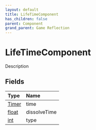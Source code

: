 ```yaml
---
layout: default
title: LifeTimeComponent
has_children: false
parent: Component
grand_parent: Game Reflection
---
```

# LifeTimeComponent
Description 

## Fields

| Type | Name |
|:----------|:--------------|
| [Timer](/riftbreaker-wiki/docs/game-reflection/classes/timer/) | time |
| [float](/riftbreaker-wiki/docs/game-reflection/components/float/) | dissolveTime |
| [int](/riftbreaker-wiki/docs/game-reflection/enums/int/) | type |


